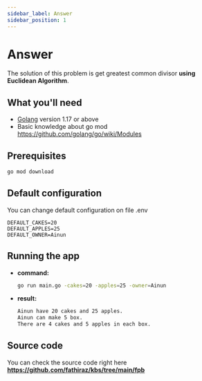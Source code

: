 ```yaml
---
sidebar_label: Answer
sidebar_position: 1
---
```


# Answer

The solution of this problem is get greatest common divisor **using Euclidean Algorithm**.

## What you'll need
- [Golang](https://go.dev/dl//) version 1.17 or above
- Basic knowledge about go mod https://github.com/golang/go/wiki/Modules

## Prerequisites
```bash
go mod download
```

## Default configuration
You can change default configuration on file .env
```dotenv
DEFAULT_CAKES=20
DEFAULT_APPLES=25
DEFAULT_OWNER=Ainun
```

## Running the app
- **command:**
    ```bash
    go run main.go -cakes=20 -apples=25 -owner=Ainun
    ```
- **result:**
    ```bash
    Ainun have 20 cakes and 25 apples.
	Ainun can make 5 box.
	There are 4 cakes and 5 apples in each box.
    ```

## Source code

You can check the source code right here **https://github.com/fathiraz/kbs/tree/main/fpb**
